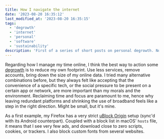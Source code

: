 ```yaml
---
title: How I navigate the internet
date: '2023-08-20 16:35:12'
last_modified_at: '2023-08-20 16:35:15'
tags:
  - 'degrowth'
  - 'internet'
  - 'personal'
  - 'software'
  - 'sustainability'
description: 'First of a series of short posts on personal degrowth. Not a “how to” step-by-step guide, rather a point of view on tech choices that I feel are necessary.'
---
```

Regarding how I manage my time online, I think the best way to action some [degrowth](https://en.wikipedia.org/wiki/Degrowth) is to reduce my own footprint. Use less services, remove accounts, bring down the size of my online data. I tried many alternative combinations before, but they always felt like accepting that the convenience of a specific tech, or the social pressure to be present on a certain app or network, are more important than my morals and the environment. Reclaiming time and focus are paramount to me, hence why leaving redundant platforms and shrinking the use of broadband feels like a step in the right direction. Might be small, but it's mine.

As a first example, my Firefox has a very strict [uBlock Origin](https://ublockorigin.com/) setup (sync'd with its Android counterpart). Coupled with a block list in macOS' `hosts` file, it means that I see very few ads, and download close to zero scripts, cookies, or trackers. I also block custom fonts from several websites.